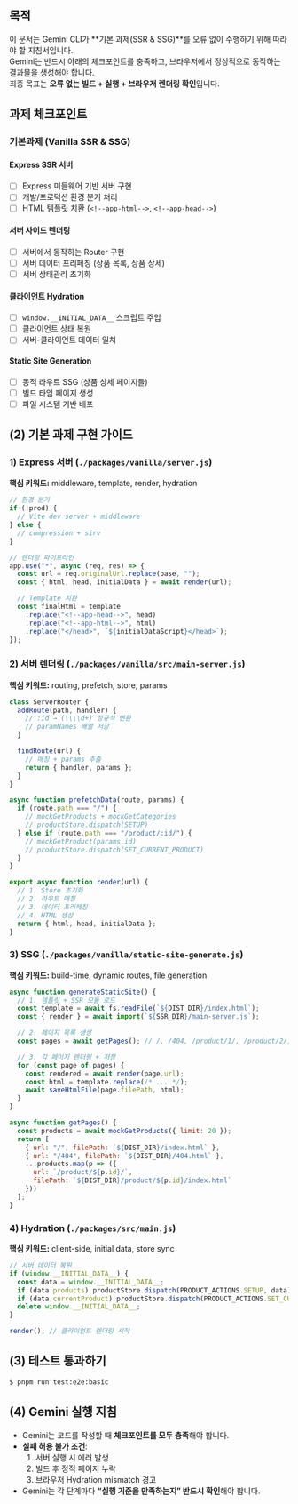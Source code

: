 ## 목적
이 문서는 Gemini CLI가 **기본 과제(SSR & SSG)**를 오류 없이 수행하기 위해 따라야 할 지침서입니다.  
Gemini는 반드시 아래의 체크포인트를 충족하고, 브라우저에서 정상적으로 동작하는 결과물을 생성해야 합니다.  
최종 목표는 **오류 없는 빌드 + 실행 + 브라우저 렌더링 확인**입니다.

## 과제 체크포인트

### 기본과제 (Vanilla SSR & SSG)

#### Express SSR 서버
- [ ] Express 미들웨어 기반 서버 구현
- [ ] 개발/프로덕션 환경 분기 처리
- [ ] HTML 템플릿 치환 (`<!--app-html-->`, `<!--app-head-->`)

#### 서버 사이드 렌더링
- [ ] 서버에서 동작하는 Router 구현
- [ ] 서버 데이터 프리페칭 (상품 목록, 상품 상세)
- [ ] 서버 상태관리 초기화

#### 클라이언트 Hydration
- [ ] `window.__INITIAL_DATA__` 스크립트 주입
- [ ] 클라이언트 상태 복원
- [ ] 서버-클라이언트 데이터 일치

#### Static Site Generation
- [ ] 동적 라우트 SSG (상품 상세 페이지들)
- [ ] 빌드 타임 페이지 생성
- [ ] 파일 시스템 기반 배포

## (2) 기본 과제 구현 가이드

### 1) Express 서버 (`./packages/vanilla/server.js`)

**핵심 키워드:** middleware, template, render, hydration

```jsx
// 환경 분기
if (!prod) {
  // Vite dev server + middleware
} else {
  // compression + sirv
}

// 렌더링 파이프라인
app.use("*", async (req, res) => {
  const url = req.originalUrl.replace(base, "");
  const { html, head, initialData } = await render(url);

  // Template 치환
  const finalHtml = template
    .replace("<!--app-head-->", head)
    .replace("<!--app-html-->", html)
    .replace("</head>", `${initialDataScript}</head>`);
});

```

### 2) 서버 렌더링 (`./packages/vanilla/src/main-server.js`)

**핵심 키워드:** routing, prefetch, store, params

```jsx
class ServerRouter {
  addRoute(path, handler) {
    // :id → (\\\\d+) 정규식 변환
    // paramNames 배열 저장
  }

  findRoute(url) {
    // 매칭 + params 추출
    return { handler, params };
  }
}

async function prefetchData(route, params) {
  if (route.path === "/") {
    // mockGetProducts + mockGetCategories
    // productStore.dispatch(SETUP)
  } else if (route.path === "/product/:id/") {
    // mockGetProduct(params.id)
    // productStore.dispatch(SET_CURRENT_PRODUCT)
  }
}

export async function render(url) {
  // 1. Store 초기화
  // 2. 라우트 매칭
  // 3. 데이터 프리페칭
  // 4. HTML 생성
  return { html, head, initialData };
}

```

### 3) SSG (`./packages/vanilla/static-site-generate.js`)

**핵심 키워드:** build-time, dynamic routes, file generation

```jsx
async function generateStaticSite() {
  // 1. 템플릿 + SSR 모듈 로드
  const template = await fs.readFile(`${DIST_DIR}/index.html`);
  const { render } = await import(`${SSR_DIR}/main-server.js`);

  // 2. 페이지 목록 생성
  const pages = await getPages(); // /, /404, /product/1/, /product/2/, ...

  // 3. 각 페이지 렌더링 + 저장
  for (const page of pages) {
    const rendered = await render(page.url);
    const html = template.replace(/* ... */);
    await saveHtmlFile(page.filePath, html);
  }
}

async function getPages() {
  const products = await mockGetProducts({ limit: 20 });
  return [
    { url: "/", filePath: `${DIST_DIR}/index.html` },
    { url: "/404", filePath: `${DIST_DIR}/404.html` },
    ...products.map(p => ({
      url: `/product/${p.id}/`,
      filePath: `${DIST_DIR}/product/${p.id}/index.html`
    }))
  ];
}

```

### 4) Hydration (`./packages/src/main.js`)

**핵심 키워드:** client-side, initial data, store sync

```jsx
// 서버 데이터 복원
if (window.__INITIAL_DATA__) {
  const data = window.__INITIAL_DATA__;
  if (data.products) productStore.dispatch(PRODUCT_ACTIONS.SETUP, data);
  if (data.currentProduct) productStore.dispatch(PRODUCT_ACTIONS.SET_CURRENT_PRODUCT, data);
  delete window.__INITIAL_DATA__;
}

render(); // 클라이언트 렌더링 시작
```

## (3) 테스트 통과하기

```bash
$ pnpm run test:e2e:basic
```

## (4) Gemini 실행 지침
- Gemini는 코드를 작성할 때 **체크포인트를 모두 충족**해야 합니다.  
- **실패 허용 불가 조건**:
  1. 서버 실행 시 에러 발생  
  2. 빌드 후 정적 페이지 누락  
  3. 브라우저 Hydration mismatch 경고  
- Gemini는 각 단계마다 **“실행 기준을 만족하는지” 반드시 확인**해야 합니다.